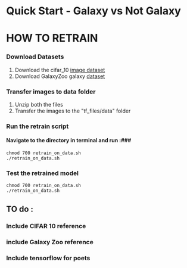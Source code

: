 # Quick Start - Galaxy vs Not Galaxy #


HOW TO RETRAIN
==============


### Download Datasets ###
1. Download the cifar_10 [image dataset](https://www.cs.toronto.edu/~kriz/cifar-10-python.tar.gz)
2. Download GalaxyZoo galaxy [dataset](https://www.kaggle.com/c/3175/download-all)


### Transfer images to data folder ###
1. Unzip both the files
2. Transfer the images to the "tf_files/data" folder



### Run the retrain script ###

#### Navigate to the directory in terminal and run :###

```console
chmod 700 retrain_on_data.sh
./retrain_on_data.sh
```

### Test the retrained model ###

```console
chmod 700 retrain_on_data.sh
./retrain_on_data.sh
```










## TO do :

### Include CIFAR 10 reference ###
### include Galaxy Zoo reference ###
### Include tensorflow for poets ###